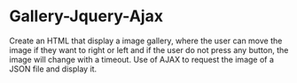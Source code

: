 # Gallery-Jquery-Ajax
Create an HTML that display a image gallery, where the user can move the image if they want to right or left and if the user do not press any button, the image will change with a timeout. Use of AJAX to request the image of a JSON file and display it.
